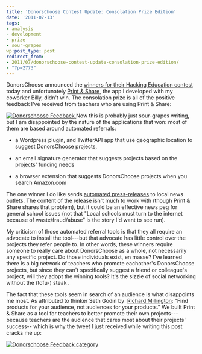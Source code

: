 ```yaml
---
title: 'DonorsChoose Contest Update: Consolation Prize Edition'
date: '2011-07-13'
tags:
- analysis
- development
- prize
- sour-grapes
wp:post_type: post
redirect_from:
- 2011/07/donorschoose-contest-update-consolation-prize-edition/
- "?p=2773"
---
```


DonorsChoose announced the [winners for their Hacking Education contest](http://www.donorschoose.org/hacking-education-winners) today and unfortunately [Print & Share](http://printandshare.com), the app I developed with my coworker Billy, didn't win. The consolation prize is all of the positive feedback I've received from teachers who are using Print & Share:

[ ![](/uploads/2011-07-13-DonorsChoose-Contest-Update-Consolation-Prize-Edition/Donorschoose-Feedback.png "Donorschoose Feedback") ](/uploads/2011-07-13-DonorsChoose-Contest-Update-Consolation-Prize-Edition/Donorschoose-Feedback.png)Now this is probably just sour-grapes writing, but I am disappointed by the nature of the applications that won: most of them are based around automated referrals:

- a Wordpress plugin, and TwitterAPI app that use geographic location to suggest DonorsChoose projects,

- an email signature generator that suggests projects based on the projects' funding needs

- a browser extension that suggests DonorsChoose projects when you search Amazon.com

The one winner I do like sends [automated press-releases](http://dc2jpr.appspot.com/) to local news outlets. The content of the release isn't much to work with (though Print & Share shares that problem), but it could be an effective news peg for general school issues (not that "Local schools must turn to the internet because of waste/fraud/abuse" is the story I'd want to see run).

My criticism of those automated referral tools is that they all require an advocate to install the tool---but that advocate has little control over the projects they refer people to. In other words, these winners require someone to really care about DonorsChoose as a whole, not necessarily any specific project. Do those individuals exist, en masse? I've learned there is a big network of teachers who promote eachother's DonorsChoose projects, but since they can't specifically suggest a friend or colleague's project, will they adopt the winning tools? It's the sizzle of social networking without the (tofu-) steak .

The fact that these tools seem in search of an audience is what disappoints me most. As attributed to thinker Seth Godin by  [Richard Millington](http://www.feverbee.com/2011/07/startups.html): "Find products for your audience, not audiences for your products." We built Print & Share as a tool for teachers to better promote their own projects---because teachers are the audience that cares most about their projects' success-- which is why the tweet I just received while writing this post cracks me up:

[ ![](/uploads/2011-07-13-DonorsChoose-Contest-Update-Consolation-Prize-Edition/Donorschoose-Feedback-category.png "Donorschoose Feedback category") ](/uploads/2011-07-13-DonorsChoose-Contest-Update-Consolation-Prize-Edition/Donorschoose-Feedback-category.png)
